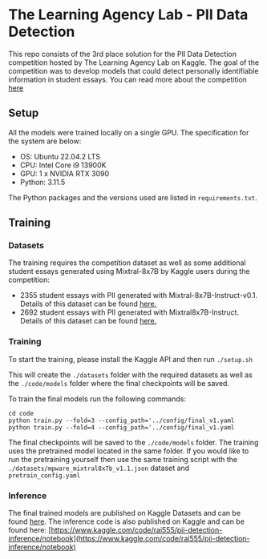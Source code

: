 # The Learning Agency Lab - PII Data Detection
This repo consists of the 3rd place solution for the PII Data Detection competition hosted by The Learning Agency Lab on Kaggle. The goal of the competition was to develop models that could detect personally identifiable information in student essays. You can read more about the competition [here](https://www.kaggle.com/competitions/pii-detection-removal-from-educational-data/overview)

## Setup
All the models were trained locally on a single GPU. The specification for the system are below:

- OS: Ubuntu 22.04.2 LTS
- CPU: Intel Core i9 13900K
- GPU: 1 x NVIDIA RTX 3090 
- Python: 3.11.5

The Python packages and the versions used are listed in `requirements.txt`.

## Training

### Datasets

The training requires the competition dataset as well as some additional student essays generated using Mixtral-8x7B by Kaggle users during the competition:
- 2355 student essays with PII generated with Mixtral-8x7B-Instruct-v0.1. Details of this dataset can be found [here.](https://www.kaggle.com/datasets/nbroad/pii-dd-mistral-generated)
- 2692 student essays with PII generated with Mixtral8x7B-Instruct. Details of this dataset can be found [here.](https://www.kaggle.com/datasets/mpware/pii-mixtral8x7b-generated-essays)

### Training

To start the training, please install the Kaggle API and then run `./setup.sh` 

This will create the `./datasets` folder with the required datasets as well as the `./code/models` folder where the final checkpoints will be saved.

To train the final models run the following commands:
 ```
 cd code
 python train.py --fold=3 --config_path='../config/final_v1.yaml
 python train.py --fold=4 --config_path='../config/final_v1.yaml

 ```


The final checkpoints will be saved to the `./code/models` folder. The training uses the pretrained model located in the same folder. If you would like to run the pretraining yourself then use the same training script with the `./datasets/mpware_mixtral8x7b_v1.1.json` dataset and `pretrain_config.yaml`

### Inference
The final trained models are published on Kaggle Datasets and can be found [here](https://www.kaggle.com/datasets/rai555/pii-model-with-mp-pretrain-fulldata). The inference code is also published on Kaggle and can be found here: [https://www.kaggle.com/code/rai555/pii-detection-inference/notebook](https://www.kaggle.com/code/rai555/pii-detection-inference/notebook)

